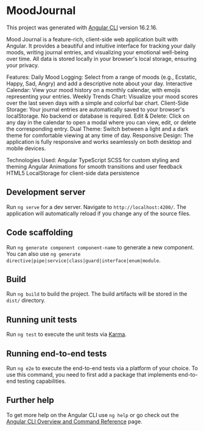 # MoodJournal
This project was generated with [Angular CLI](https://github.com/angular/angular-cli) version 16.2.16.

Mood Journal is a feature-rich, client-side web application built with Angular. It provides a beautiful and intuitive interface for tracking your daily moods, writing journal entries, and visualizing your emotional well-being over time. All data is stored locally in your browser's local storage, ensuring your privacy.

Features:
Daily Mood Logging: Select from a range of moods (e.g., Ecstatic, Happy, Sad, Angry) and add a descriptive note about your day.
Interactive Calendar: View your mood history on a monthly calendar, with emojis representing your entries.
Weekly Trends Chart: Visualize your mood scores over the last seven days with a simple and colorful bar chart.
Client-Side Storage: Your journal entries are automatically saved to your browser's localStorage. No backend or database is required.
Edit & Delete: Click on any day in the calendar to open a modal where you can view, edit, or delete the corresponding entry.
Dual Theme: Switch between a light and a dark theme for comfortable viewing at any time of day.
Responsive Design: The application is fully responsive and works seamlessly on both desktop and mobile devices.

Technologies Used:
Angular
TypeScript
SCSS for custom styling and theming
Angular Animations for smooth transitions and user feedback
HTML5 LocalStorage for client-side data persistence

## Development server

Run `ng serve` for a dev server. Navigate to `http://localhost:4200/`. The application will automatically reload if you change any of the source files.

## Code scaffolding

Run `ng generate component component-name` to generate a new component. You can also use `ng generate directive|pipe|service|class|guard|interface|enum|module`.

## Build

Run `ng build` to build the project. The build artifacts will be stored in the `dist/` directory.

## Running unit tests

Run `ng test` to execute the unit tests via [Karma](https://karma-runner.github.io).

## Running end-to-end tests

Run `ng e2e` to execute the end-to-end tests via a platform of your choice. To use this command, you need to first add a package that implements end-to-end testing capabilities.

## Further help

To get more help on the Angular CLI use `ng help` or go check out the [Angular CLI Overview and Command Reference](https://angular.io/cli) page.
